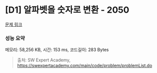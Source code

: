 # [D1] 알파벳을 숫자로 변환 - 2050 

[문제 링크](https://swexpertacademy.com/main/code/problem/problemDetail.do?contestProbId=AV5QLGxKAzQDFAUq) 

### 성능 요약

메모리: 58,256 KB, 시간: 153 ms, 코드길이: 283 Bytes



> 출처: SW Expert Academy, https://swexpertacademy.com/main/code/problem/problemList.do